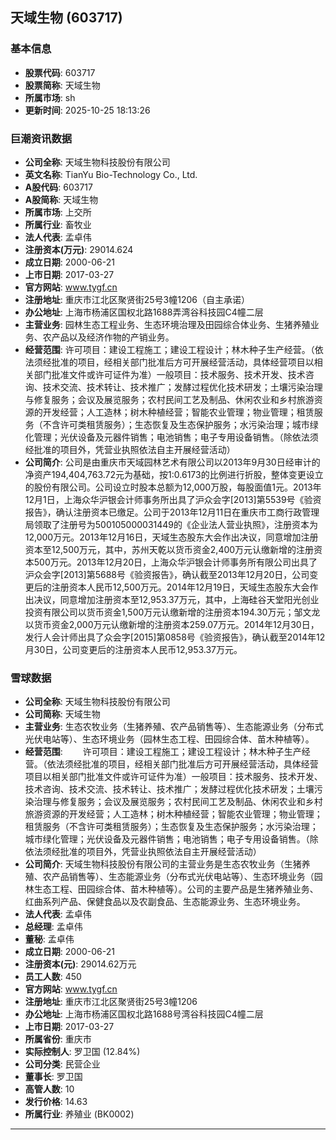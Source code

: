 ## 天域生物 (603717)

### 基本信息

- **股票代码**: 603717
- **股票简称**: 天域生物
- **所属市场**: sh
- **更新时间**: 2025-10-25 18:13:26

### 巨潮资讯数据

- **公司全称**: 天域生物科技股份有限公司
- **英文名称**: TianYu Bio-Technology Co., Ltd.
- **A股代码**: 603717
- **A股简称**: 天域生物
- **所属市场**: 上交所
- **所属行业**: 畜牧业
- **法人代表**: 孟卓伟
- **注册资本(万元)**: 29014.624
- **成立日期**: 2000-06-21
- **上市日期**: 2017-03-27
- **官方网站**: www.tygf.cn
- **注册地址**: 重庆市江北区聚贤街25号3幢1206（自主承诺）
- **办公地址**: 上海市杨浦区国权北路1688弄湾谷科技园C4幢二层
- **主营业务**: 园林生态工程业务、生态环境治理及田园综合体业务、生猪养殖业务、农产品以及经济作物的产销业务。
- **经营范围**: 许可项目：建设工程施工；建设工程设计；林木种子生产经营。（依法须经批准的项目，经相关部门批准后方可开展经营活动，具体经营项目以相关部门批准文件或许可证件为准）一般项目：技术服务、技术开发、技术咨询、技术交流、技术转让、技术推广；发酵过程优化技术研发；土壤污染治理与修复服务；会议及展览服务；农村民间工艺及制品、休闲农业和乡村旅游资源的开发经营；人工造林；树木种植经营；智能农业管理；物业管理；租赁服务（不含许可类租赁服务）；生态恢复及生态保护服务；水污染治理；城市绿化管理；光伏设备及元器件销售；电池销售；电子专用设备销售。（除依法须经批准的项目外，凭营业执照依法自主开展经营活动）
- **公司简介**: 公司是由重庆市天域园林艺术有限公司以2013年9月30日经审计的净资产194,404,763.72元为基础，按1:0.6173的比例进行折股，整体变更设立的股份有限公司。公司设立时股本总额为12,000万股，每股面值1元。2013年12月1日，上海众华沪银会计师事务所出具了沪众会字[2013]第5539号《验资报告》，确认注册资本已缴足。公司于2013年12月11日在重庆市工商行政管理局领取了注册号为500105000031449的《企业法人营业执照》，注册资本为12,000万元。2013年12月16日，天域生态股东大会作出决议，同意增加注册资本至12,500万元，其中，苏州天乾以货币资金2,400万元认缴新增的注册资本500万元。2013年12月20日，上海众华沪银会计师事务所有限公司出具了沪众会字[2013]第5688号《验资报告》，确认截至2013年12月20日，公司变更后的注册资本人民币12,500万元。2014年12月19日，天域生态股东大会作出决议，同意增加注册资本至12,953.37万元，其中，上海硅谷天堂阳光创业投资有限公司以货币资金1,500万元认缴新增的注册资本194.30万元；邹文龙以货币资金2,000万元认缴新增的注册资本259.07万元。2014年12月30日，发行人会计师出具了众会字[2015]第0858号《验资报告》，确认截至2014年12月30日，公司变更后的注册资本人民币12,953.37万元。

### 雪球数据

- **公司全称**: 天域生物科技股份有限公司
- **公司简称**: 天域生物
- **主营业务**: 生态农牧业务（生猪养殖、农产品销售等）、生态能源业务（分布式光伏电站等）、生态环境业务（园林生态工程、田园综合体、苗木种植等）。
- **经营范围**: 　　许可项目：建设工程施工；建设工程设计；林木种子生产经营。（依法须经批准的项目，经相关部门批准后方可开展经营活动，具体经营项目以相关部门批准文件或许可证件为准）一般项目：技术服务、技术开发、技术咨询、技术交流、技术转让、技术推广；发酵过程优化技术研发；土壤污染治理与修复服务；会议及展览服务；农村民间工艺及制品、休闲农业和乡村旅游资源的开发经营；人工造林；树木种植经营；智能农业管理；物业管理；租赁服务（不含许可类租赁服务）；生态恢复及生态保护服务；水污染治理；城市绿化管理；光伏设备及元器件销售；电池销售；电子专用设备销售。（除依法须经批准的项目外，凭营业执照依法自主开展经营活动）
- **公司简介**: 天域生物科技股份有限公司的主营业务是生态农牧业务（生猪养殖、农产品销售等）、生态能源业务（分布式光伏电站等）、生态环境业务（园林生态工程、田园综合体、苗木种植等）。公司的主要产品是生猪养殖业务、红曲系列产品、保健食品以及农副食品、生态能源业务、生态环境业务。
- **法人代表**: 孟卓伟
- **总经理**: 孟卓伟
- **董秘**: 孟卓伟
- **成立日期**: 2000-06-21
- **注册资本(元)**: 29014.62万元
- **员工人数**: 450
- **官方网站**: www.tygf.cn
- **注册地址**: 重庆市江北区聚贤街25号3幢1206
- **办公地址**: 上海市杨浦区国权北路1688号湾谷科技园C4幢二层
- **上市日期**: 2017-03-27
- **所属省份**: 重庆市
- **实际控制人**: 罗卫国 (12.84%)
- **公司分类**: 民营企业
- **董事长**: 罗卫国
- **高管人数**: 10
- **发行价格**: 14.63
- **所属行业**: 养殖业 (BK0002)

---